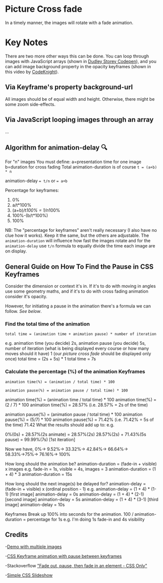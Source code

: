 # Picture Cross fade

In a timely manner, the images will rotate with a fade animation.

# Key Notes

There are two more other ways this can be done. You can loop through images with JavaScript arrays (shown in [Dudley Storey Codepen](https://codepen.io/dudleystorey/pen/qEoKzZ)), and you can add image background property in the opacity keyframes (shown in this video by [CodeKnight](https://youtu.be/A_cQcLtMJm4)).

## Via Keyframe's property background-url

All images should be of equal width and height. Otherwise, there might be some zoom side-effects.

## Via JavaScript looping images through an array

...

## Algorithm for animation-delay :mag:

For "n" images You must define:
a=presentation time for one image
b=duration for cross fading
Total animation-duration is of course `t = (a+b) * n`

animation-delay `= t/n` or `= a+b`


Percentage for keyframes:

1. 0%
2. a/t*100%
3. (a+b)/t*100% = 1/n*100%
4. 100%-(b/t*100%)
5. 100%

NB: The "percentage for keyframes" aren't really necessary (I also have no clue how it works). Keep it the same, but the others are adjustable. The `animation-duration` will influence how fast the images rotate and for the `animation-delay` use `t/n` formula to equally divide the time each image are on display.

## General Guide on How To Find the Pause in CSS Keyframes

Consider the dimension or context it's in. If it's to do with moving in angles use some geometry maths, and if it's to do with cross fading animation consider it's opacity.

However, for initiating a pause in the animation there's a formula we can follow. _See below_.

### Find the total time of the animation

`total time = (animation time + animation pause) * number of iteration`

e.g. animation time (you decide) 2s, animation pause (you decide) 5s, number of iteration (what is being displayed every course or how many moves should it have) 1 (our _picture cross fade_ should be displayed only once)
total time = (2s + 5s) * 1
total time = 7s

### Calculate the percentage (%) of the animation Keyframes

  `animation time(%) = (animation / total time) * 100`

  `animation pause(%) = animation pause / total time) * 100`

animation time(%) = (animation time / total time) * 100
animation time(%) = (2 / 7) * 100
animation time(%) = 28.57% (i.e. 28.57% = 2s of the time)

animation pause(%) = (animation pause / total time) * 100
animation pause(%) = (5/7) * 100
animation pause(%) =  71.42% (i.e. 71.42% = 5s of the time)
71.42
What the results should add up to:
e.g.

0%(0s) + 28.57%(2s animate) = 28.57%(2s)
28.57%(2s) + 71.43%(5s pause) = 99.99%(7s) [1st iteration]
<!-- 33.32%(7s) + 28.57%(2s animate) = 42.84%(9s)
42.84%(9s) + 71.42%(5s pause) = 66.64%(14s) [2nd iteration]
66.64%(14s) + 28.57%(2s animate) = 58.33%(16s)
58.33%(16s) + 71.42%(5s pause) = 76.16%(21s) [3rd iteration] -->
Now we have,
0%→ 9.52%→ 33.32%→ 42.84%→ 66.64%→ 58.33%→75%→ 76.16%→ 100%

How long should the animation be?
animation-duration = (fade-in + visible) x images
e.g. fade-in = 1s, visible = 4s, images = 3
animation-duration = (1 + 4) * 3
animation-duration = 15s


How long should the next image(s) be delayed for?
animation-delay = (fade-in + visible) x (ordinal position - 1)
e.g.
animation-delay = (1 + 4) * (1-1) [first image]
animation-delay = 0s
animation-delay = (1 + 4) * (2-1) [second image]
animation-delay = 5s
animation-delay = (1 + 4) * (3-1) [third image]
animation-delay = 10s

Keyframes
Break up 100% into seconds for the animation.
100 / animation-duration = percentage for 1s
e.g. I'm doing 1s fade-in and 4s visibility


## Credits

-[Demo with multiple images](http://css3.bradshawenterprises.com/cfimg/#cfimg3)

-[CSS Keyframe animation with pause between keyframes](https://codeburst.io/css-keyframe-animation-with-pause-between-keyframes-50a3b3d14354)

-Stackoverflow ["Fade out, pause, then fade in an element - CSS Only"](https://stackoverflow.com/q/35870085/7719567)

-[Simple CSS Slideshow](https://snook.ca/archives/html_and_css/simplest-css-slideshow)
